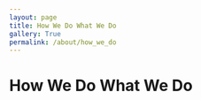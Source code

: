 ```yaml
---
layout: page
title: How We Do What We Do
gallery: True
permalink: /about/how_we_do
---
```


# How We Do What We Do